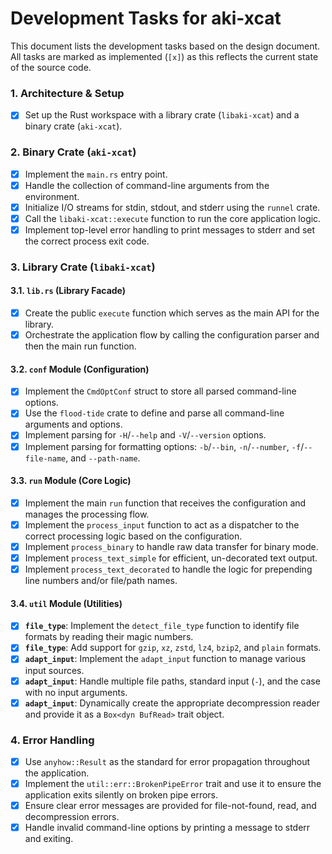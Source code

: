 # Development Tasks for aki-xcat

This document lists the development tasks based on the design document. All tasks are marked as implemented (`[x]`) as this reflects the current state of the source code.

### 1. Architecture & Setup

- [x] Set up the Rust workspace with a library crate (`libaki-xcat`) and a binary crate (`aki-xcat`).

### 2. Binary Crate (`aki-xcat`)

- [x] Implement the `main.rs` entry point.
- [x] Handle the collection of command-line arguments from the environment.
- [x] Initialize I/O streams for stdin, stdout, and stderr using the `runnel` crate.
- [x] Call the `libaki-xcat::execute` function to run the core application logic.
- [x] Implement top-level error handling to print messages to stderr and set the correct process exit code.

### 3. Library Crate (`libaki-xcat`)

#### 3.1. `lib.rs` (Library Facade)

- [x] Create the public `execute` function which serves as the main API for the library.
- [x] Orchestrate the application flow by calling the configuration parser and then the main run function.

#### 3.2. `conf` Module (Configuration)

- [x] Implement the `CmdOptConf` struct to store all parsed command-line options.
- [x] Use the `flood-tide` crate to define and parse all command-line arguments and options.
- [x] Implement parsing for `-H`/`--help` and `-V`/`--version` options.
- [x] Implement parsing for formatting options: `-b`/`--bin`, `-n`/`--number`, `-f`/`--file-name`, and `--path-name`.

#### 3.3. `run` Module (Core Logic)

- [x] Implement the main `run` function that receives the configuration and manages the processing flow.
- [x] Implement the `process_input` function to act as a dispatcher to the correct processing logic based on the configuration.
- [x] Implement `process_binary` to handle raw data transfer for binary mode.
- [x] Implement `process_text_simple` for efficient, un-decorated text output.
- [x] Implement `process_text_decorated` to handle the logic for prepending line numbers and/or file/path names.

#### 3.4. `util` Module (Utilities)

- [x] **`file_type`**: Implement the `detect_file_type` function to identify file formats by reading their magic numbers.
- [x] **`file_type`**: Add support for `gzip`, `xz`, `zstd`, `lz4`, `bzip2`, and `plain` formats.
- [x] **`adapt_input`**: Implement the `adapt_input` function to manage various input sources.
- [x] **`adapt_input`**: Handle multiple file paths, standard input (`-`), and the case with no input arguments.
- [x] **`adapt_input`**: Dynamically create the appropriate decompression reader and provide it as a `Box<dyn BufRead>` trait object.

### 4. Error Handling

- [x] Use `anyhow::Result` as the standard for error propagation throughout the application.
- [x] Implement the `util::err::BrokenPipeError` trait and use it to ensure the application exits silently on broken pipe errors.
- [x] Ensure clear error messages are provided for file-not-found, read, and decompression errors.
- [x] Handle invalid command-line options by printing a message to stderr and exiting.